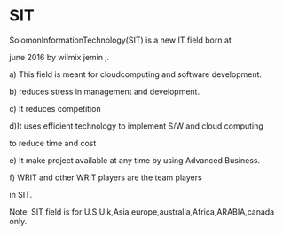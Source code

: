 
SIT
===

SolomonInformationTechnology(SIT)   is  a new  IT field  born   at

june 2016  by  wilmix  jemin j.

a) This  field is  meant for  cloudcomputing  and software development. 

b) reduces  stress  in   management  and  development.

c) It  reduces  competition

d)It uses  efficient  technology to implement  S/W and  cloud computing 

to  reduce time and  cost

e)  It  make  project  available  at any  time   by using Advanced  Business.


f)  WRIT   and  other WRIT players  are the  team   players


in SIT.
  
  
Note:  SIT  field  is  for  U.S,U.k,Asia,europe,australia,Africa,ARABIA,canada only.
